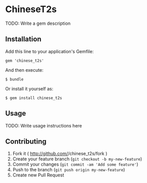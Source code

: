 # ChineseT2s

TODO: Write a gem description

## Installation

Add this line to your application's Gemfile:

    gem 'chinese_t2s'

And then execute:

    $ bundle

Or install it yourself as:

    $ gem install chinese_t2s

## Usage

TODO: Write usage instructions here

## Contributing

1. Fork it ( http://github.com/<my-github-username>/chinese_t2s/fork )
2. Create your feature branch (`git checkout -b my-new-feature`)
3. Commit your changes (`git commit -am 'Add some feature'`)
4. Push to the branch (`git push origin my-new-feature`)
5. Create new Pull Request
